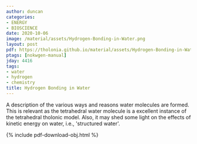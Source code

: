 ```yaml
---
author: duncan
categories:
- ENERGY
- BIOSCIENCE
date: 2020-10-06
image: /material/assets/Hydrogen-Bonding-in-Water.png
layout: post
pdf: https://tholonia.github.io/material/assets/Hydrogen-Bonding-in-Water.pdf
ptags: [nokwgen-manual]
jday: 4416
tags:
- water
- hydrogen
- chemistry
title: Hydrogen Bonding in Water
---
```


A description of the various ways and reasons water molecules are formed.  This is relevant as the tetrahedral water molecule is a excellent instance of the tetrahedral tholonic model.  Also, it may shed some light on the effects of kinetic energy on water, i.e., 'structured water'.

<!--more-->

{% include pdf-download-obj.html %}
